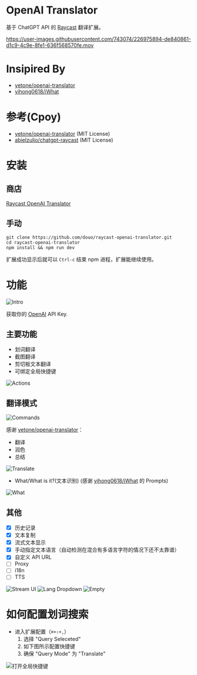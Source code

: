 # OpenAI Translator

基于 ChatGPT API 的 [Raycast](https://www.raycast.com/) 翻译扩展。


https://user-images.githubusercontent.com/743074/226975894-de840861-d1c9-4c9e-8fe1-636f568570fe.mov


# Insipired By

- [yetone/openai-translator](https://github.com/yetone/openai-translator)
- [yihong0618/iWhat](https://github.com/yihong0618/iWhat)

# 参考(Cpoy)

- [yetone/openai-translator](https://github.com/yetone/openai-translator) (MIT License)
- [abielzulio/chatgpt-raycast](https://github.com/abielzulio/chatgpt-raycast) (MIT License)

# 安装

## 商店

[Raycast OpenAI Translator](https://www.raycast.com/douo/openai-translator)

## 手动

``` shell
git clone https://github.com/douo/raycast-openai-translator.git
cd raycast-openai-translator
npm install && npm run dev
```

扩展成功显示后就可以 `Ctrl-c` 结束 npm 进程，扩展能继续使用。

# 功能

![Intro](doc/configuration.png)

获取你的 [OpenAI](https://platform.openai.com/account/api-keys) API Key.

## 主要功能

- 划词翻译
- 截图翻译
- 剪切板文本翻译
- 可绑定全局快捷键



![Actions](doc/actions.png)

## 翻译模式

![Commands](doc/commands.png)

感谢 [yetone/openai-translator](https://github.com/yetone/openai-translator)：

- 翻译
- 润色
- 总结

![Translate](doc/translate.png)


- What/What is it?(文本识别) (感谢 [yihong0618/iWhat](https://github.com/yihong0618/iWhat) 的 Prompts)

![What](doc/what-zh.png)

## 其他

- [x] 历史记录
- [x] 文本复制
- [x] 流式文本显示
- [x] 手动指定文本语言（自动检测在混合有多语言字符的情况下还不太靠谱）
- [x] 自定义 API URL
- [ ] Proxy
- [ ] i18n
- [ ] TTS

![Stream UI](doc/stream-text.png)
![Lang Dropdown](doc/lang-dropdown.png)
![Empty](doc/empty.png)

# 如何配置划词搜索

- 进入扩展配置（`⌘+⇧+,`）
  1. 选择 "Query Seleceted"
  2. 如下图所示配置快捷键
  3. 确保 "Query Mode" 为 "Translate"

![打开全局快捷键](doc/query-selected.png)

